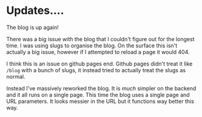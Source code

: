 # Updates....
The blog is up again! 

There was a big issue with the blog that I couldn't figure out for the longest time. I was using slugs to organise the blog. On the surface this isn't actually a big issue, however if I attempted to reload a page it would 404.

I think this is an issue on github pages end. Github pages didn't treat it like `/blog` with a bunch of slugs, it instead tried to actually treat the slugs as normal. 

Instead I've massively reworked the blog. It is *much* simpler on the backend and it all runs on a single page. This time the blog uses a single page and URL parameters. It looks messier in the URL but it functions way better this way.